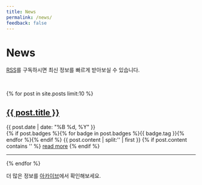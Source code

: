 ```yaml
---
title: News
permalink: /news/
feedback: false
---
```


# News

<p><a href="{{ site.baseurl }}/feed.xml">RSS</a>를 구독하시면 최신 정보를 빠르게 받아보실 수 있습니다.</p>

<br>

{% for post in site.posts limit:10 %}
   <div class="post-preview">
   <h2><a href="{{ site.baseurl }}{{ post.url }}">{{ post.title }}</a></h2>
   <span class="post-date">{{ post.date | date: "%B %d, %Y" }}</span><br>
   {% if post.badges %}{% for badge in post.badges %}<span class="badge badge-{{ badge.type }}">{{ badge.tag }}</span>{% endfor %}{% endif %}
   {{ post.content | split:'<!--more-->' | first }}
   {% if post.content contains '<!--more-->' %}
      <a href="{{ site.baseurl }}{{ post.url }}">read more</a>
   {% endif %}
   </div>
   <hr>
{% endfor %}

더 많은 정보를 <a href="{{ site.baseurl }}/archive/">아카이브</a>에서 확인해보세요.

